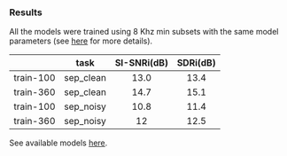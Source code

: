 ### Results 

All the models were trained using 8 Khz min subsets with the same model
parameters (see [here](./local/conf.yml) for more details).


|         |   task     |SI-SNRi(dB) | SDRi(dB)|
|:---------:|:---------:|:---------:|:-------:|
| train-100 | sep_clean |    13.0   |  13.4   |
| train-360 | sep_clean |   14.7    |  15.1   |
| train-100 | sep_noisy |   10.8    |  11.4   |
| train-360 | sep_noisy |    12     |  12.5   |

See available models [here](https://huggingface.co/models?filter=asteroid).